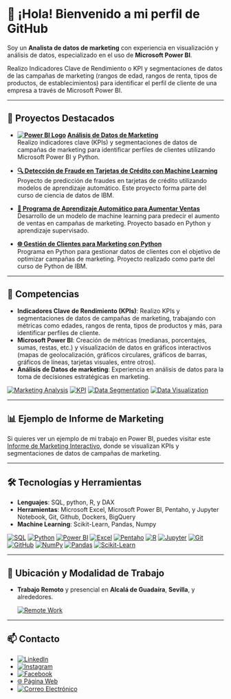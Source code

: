 # 👋 ¡Hola! Bienvenido a mi perfil de GitHub

Soy un **Analista de datos de marketing** con experiencia en visualización y análisis de datos, especializado en el uso de **Microsoft Power BI**.

Realizo Indicadores Clave de Rendimiento o KPI y segmentaciones de datos de las campañas de marketing (rangos de edad, rangos de renta, tipos de productos, de establecimientos) para identificar el perfil de cliente de una empresa a través de Microsoft Power BI.

---

## 🚀 Proyectos Destacados
- **[![Power BI Logo](https://img.icons8.com/color/48/000000/power-bi.png)](https://app.powerbi.com/view?r=eyJrIjoiYWE0Y2IxMmYtMDM4NS00ZTQ4LThiNTctY2IyYzY4YTZiZGRmIiwidCI6IjJhNGE1YjRkLTY3ODUtNDU1Mi04ZDNmLTU1NDMwMTU0MTNjNCJ9&embedImagePlaceholder=true&pageName=ReportSection2d8b5d06f1b03572ef87)
[Análisis de Datos de Marketing]([https://github.com/rebork555/Analisis-de-datos-de-marketing](https://github.com/rebork555/Analisis-de-datos-de-marketing/blob/main/pdfjs/%F0%9F%93%8A%20Dashboard%20Marketing%20Data%20Analysis.pdf))**  
  Realizo indicadores clave (KPIs) y segmentaciones de datos de campañas de marketing para identificar perfiles de clientes utilizando Microsoft Power BI y Python.

- **[🔍 Detección de Fraude en Tarjetas de Crédito con Machine Learning](https://github.com/rebork555/Analisis-de-datos-de-marketing/blob/main/ML%20credit%20card%20frauds%20prediction.ipynb)**  
  Proyecto de predicción de fraudes en tarjetas de crédito utilizando modelos de aprendizaje automático. Este proyecto forma parte del curso de ciencia de datos de IBM.

- **[🤖 Programa de Aprendizaje Automático para Aumentar Ventas](https://github.com/rebork555/Analisis-de-datos-de-marketing/blob/main/Programa_aprendizaje_autom%C3%A1tico_marketing.ipynb)**  
  Desarrollo de un modelo de machine learning para predecir el aumento de ventas en campañas de marketing. Proyecto basado en Python y aprendizaje supervisado.

- **[🌐 Gestión de Clientes para Marketing con Python](https://github.com/rebork555/Analisis-de-datos-de-marketing/blob/main/programa_para_gestionar_clientes_curso_python_ibm_bejob.ipynb)**  
  Programa en Python para gestionar datos de clientes con el objetivo de optimizar campañas de marketing. Proyecto realizado como parte del curso de Python de IBM.

---

## 🎯 Competencias
- **Indicadores Clave de Rendimiento (KPIs)**: Realizo KPIs y segmentaciones de datos de campañas de marketing, trabajando con métricas como edades, rangos de renta, tipos de productos y más, para identificar perfiles de cliente.
- **Microsoft Power BI**: Creación de métricas (medianas, porcentajes, sumas, restas, etc.) y visualización de datos en gráficos interactivos (mapas de geolocalización, gráficos circulares, gráficos de barras, gráficos de líneas, tarjetas visuales, entre otros).
- **Análisis de Datos de marketing**: Experiencia en análisis de datos para la toma de decisiones estratégicas en marketing.

[![Marketing Analysis](https://img.shields.io/badge/Marketing%20Analysis-FF4500?style=flat&logoColor=white)](https://en.wikipedia.org/wiki/Marketing_analysis)
[![KPI](https://img.shields.io/badge/KPI-00A651?style=flat&logoColor=white)](https://en.wikipedia.org/wiki/Performance_indicator)
[![Data Segmentation](https://img.shields.io/badge/Data%20Segmentation-1F77B4?style=flat&logoColor=white)](https://en.wikipedia.org/wiki/Market_segmentation)
[![Data Visualization](https://img.shields.io/badge/Data%20Visualization-FF6347?style=flat&logoColor=white)](https://en.wikipedia.org/wiki/Data_visualization)

---

## 📊 Ejemplo de Informe de Marketing
Si quieres ver un ejemplo de mi trabajo en Power BI, puedes visitar este [Informe de Marketing Interactivo](https://app.powerbi.com/view?r=eyJrIjoiYWE0Y2IxMmYtMDM4NS00ZTQ4LThiNTctY2IyYzY4YTZiZGRmIiwidCI6IjJhNGE1YjRkLTY3ODUtNDU1Mi04ZDNmLTU1NDMwMTU0MTNjNCJ9&embedImagePlaceholder=true&pageName=ReportSection2d8b5d06f1b03572ef87), donde se visualizan KPIs y segmentaciones de datos de campañas de marketing.

---

## 🛠️ Tecnologías y Herramientas
- **Lenguajes**: SQL, python, R, y DAX 
- **Herramientas**: Microsoft Excel, Microsoft Power BI, Pentaho, y Jupyter Notebook, Git, Github, Dockers, BigQuery
- **Machine Learning**: Scikit-Learn, Pandas, Numpy

[![SQL](https://img.shields.io/badge/SQL-4479A1?logo=microsoft-sql-server&logoColor=white&style=flat)](https://en.wikipedia.org/wiki/SQL) 
[![Python](https://img.shields.io/badge/Python-3776AB?logo=python&logoColor=white&style=flat)](https://www.python.org/) 
[![Power BI](https://img.shields.io/badge/Power%20BI-F2C811?logo=powerbi&logoColor=black&style=flat)](https://powerbi.microsoft.com/) [![Excel](https://img.shields.io/badge/Excel-217346?logo=microsoft-excel&logoColor=white&style=flat)](https://www.microsoft.com/es-es/microsoft-365/excel)
[![Pentaho](https://img.shields.io/badge/Pentaho-4B9CD3?logo=Pentaho&logoColor=white&style=flat)](https://www.pentaho.com/)
[![R](https://img.shields.io/badge/R-276DC3?logo=r&logoColor=white&style=flat)](https://www.r-project.org/)
[![Jupyter](https://img.shields.io/badge/Jupyter-F37626?logo=jupyter&logoColor=white&style=flat)](https://jupyter.org/)
[![Git](https://img.shields.io/badge/Git-F05032?logo=git&logoColor=white&style=flat)](https://git-scm.com/)
[![GitHub](https://img.shields.io/badge/GitHub-181717?logo=github&logoColor=white&style=flat)](https://github.com/rebork555)
[![NumPy](https://img.shields.io/badge/Numpy-013243?logo=numpy&logoColor=white&style=flat)](https://numpy.org/)
[![Pandas](https://img.shields.io/badge/Pandas-150458?logo=pandas&logoColor=white&style=flat)](https://pandas.pydata.org/)
[![Scikit-Learn](https://img.shields.io/badge/Scikit--Learn-F7931E?logo=scikitlearn&logoColor=white&style=flat)](https://scikit-learn.org/)

---

## 📍 Ubicación y Modalidad de Trabajo
- **Trabajo Remoto** y presencial en **Alcalá de Guadaíra**, **Sevilla**, y alrededores.

  [![Remote Work](https://img.shields.io/badge/Remote%20Work-009688?style=flat&logoColor=white)](https://en.wikipedia.org/wiki/Remote_work)

---

## 📫 Contacto
- [![LinkedIn](https://img.shields.io/badge/LinkedIn-blue?logo=linkedin&style=flat)](https://www.linkedin.com/in/marketingdigitall) 
- [![Instagram](https://img.shields.io/badge/Instagram-purple?logo=instagram&style=flat)](https://www.instagram.com/rebork556/)
- [![Facebook](https://img.shields.io/badge/Facebook-blue?logo=facebook&style=flat)](https://www.facebook.com/profile.php?id=61562190575145&sk=about_privacy_and_legal_info)
- [🌐 Página Web](https://marketingg.mobirisesite.com/)
- [![Correo Electrónico](https://img.shields.io/badge/Email-red?logo=gmail&style=flat)](mailto:tuemail@ejemplo.com)




<!--
**rebork555/rebork555** is a ✨ _special_ ✨ repository because its `README.md` (this file) appears on your GitHub profile.

Here are some ideas to get you started:

- 🔭 I’m currently working on ...
- 🌱 I’m currently learning ...
- 👯 I’m looking to collaborate on ...
- 🤔 I’m looking for help with ...
- 💬 Ask me about ...
- 📫 How to reach me: ...
- 😄 Pronouns: ...
- ⚡ Fun fact: ...
-->
